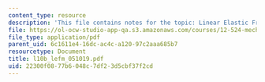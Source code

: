 ```yaml
---
content_type: resource
description: 'This file contains notes for the topic: Linear Elastic Fracture Mechanics.'
file: https://ol-ocw-studio-app-qa.s3.amazonaws.com/courses/12-524-mechanical-properties-of-rocks-fall-2005/22300f0877b6048c7df23d5cbf37f2cd_l10b_lefm_051019.pdf
file_type: application/pdf
parent_uid: 6c1611e4-16dc-ac4c-a120-97c2aaa685b7
resourcetype: Document
title: l10b_lefm_051019.pdf
uid: 22300f08-77b6-048c-7df2-3d5cbf37f2cd
---
```

